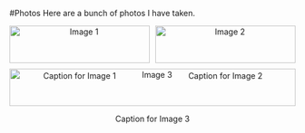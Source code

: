 #Photos
Here are a bunch of photos I have taken.

<div style="display: flex; flex-wrap: wrap; gap: 10px;">

  <div style="flex: 1; min-width: 200px; text-align: center;">
    <img src="image1-url.jpg" alt="Image 1" style="width: 100%; height: auto;">
    <p>Caption for Image 1</p>
  </div>

  <div style="flex: 1; min-width: 200px; text-align: center;">
    <img src="image2-url.jpg" alt="Image 2" style="width: 100%; height: auto;">
    <p>Caption for Image 2</p>
  </div>

  <div style="flex: 1; min-width: 200px; text-align: center;">
    <img src="image3-url.jpg" alt="Image 3" style="width: 100%; height: auto;">
    <p>Caption for Image 3</p>
  </div>

</div>

